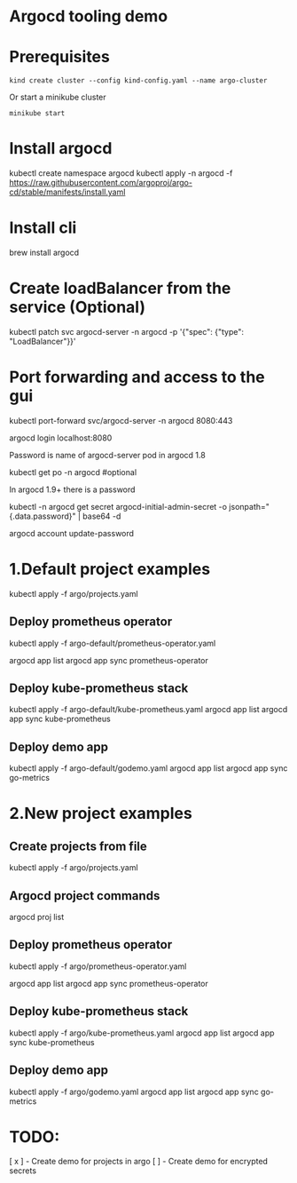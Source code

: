 # Argocd tooling demo

# Prerequisites
```
kind create cluster --config kind-config.yaml --name argo-cluster
```
Or start a minikube cluster

```
minikube start
```

# Install argocd
kubectl create namespace argocd
kubectl apply -n argocd -f https://raw.githubusercontent.com/argoproj/argo-cd/stable/manifests/install.yaml

# Install cli 
brew install argocd


# Create loadBalancer from the service (Optional)
kubectl patch svc argocd-server -n argocd -p '{"spec": {"type": "LoadBalancer"}}'


# Port forwarding and access to the gui
kubectl port-forward svc/argocd-server -n argocd 8080:443

argocd login localhost:8080 

Password is name of argocd-server pod in argocd 1.8

kubectl get po -n argocd  #optional

In argocd 1.9+ there is a password

kubectl -n argocd get secret argocd-initial-admin-secret -o jsonpath="{.data.password}" | base64 -d



argocd account update-password

# 1.Default project examples

kubectl apply -f argo/projects.yaml


## Deploy prometheus operator
kubectl apply -f argo-default/prometheus-operator.yaml

argocd app list
argocd app sync prometheus-operator

## Deploy kube-prometheus stack
kubectl apply -f argo-default/kube-prometheus.yaml
argocd app list
argocd app sync kube-prometheus

## Deploy demo app
kubectl apply -f argo-default/godemo.yaml
argocd app list
argocd app sync go-metrics

# 2.New project examples

## Create projects from file
kubectl apply -f argo/projects.yaml

## Argocd project commands
argocd proj list

## Deploy prometheus operator
kubectl apply -f argo/prometheus-operator.yaml

argocd app list
argocd app sync prometheus-operator

## Deploy kube-prometheus stack
kubectl apply -f argo/kube-prometheus.yaml
argocd app list
argocd app sync kube-prometheus

## Deploy demo app
kubectl apply -f argo/godemo.yaml
argocd app list
argocd app sync go-metrics


# TODO: 
[ x ] - Create demo for projects in argo
[ ] - Create demo for encrypted secrets